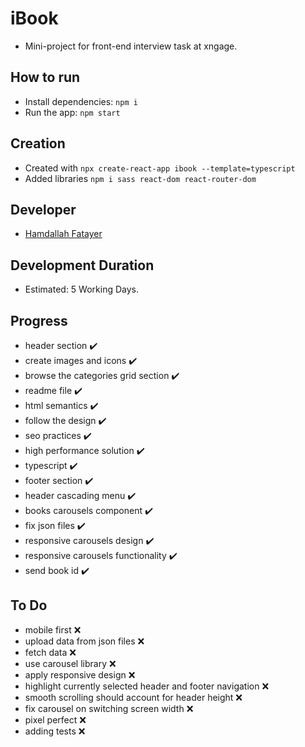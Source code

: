 # iBook #
- Mini-project for front-end interview task at xngage.

## How to run ##
- Install dependencies: ```npm i```
- Run the app: ```npm start```
 
## Creation ##
- Created with ```npx create-react-app ibook --template=typescript```
- Added libraries ```npm i sass react-dom react-router-dom```

## Developer ##
- [Hamdallah Fatayer](https://github.com/Hamdalla2)

## Development Duration ##
- Estimated: 5 Working Days.

## Progress ##
- header section ✔️
- create images and icons ✔️
- browse the categories grid section ✔️
- readme file ✔️
- html semantics ✔️
- follow the design ✔️
- seo practices ✔️
- high performance solution ✔️
- typescript ✔️
- footer section ✔️
- header cascading menu ✔️
- books carousels component ✔️
- fix json files ✔️
- responsive carousels design ✔️
- responsive carousels functionality ✔️
- send book id ✔️

## To Do ##
- mobile first ❌
- upload data from json files ❌
- fetch data ❌
- use carousel library ❌
- apply responsive design ❌
- highlight currently selected header and footer navigation ❌
- smooth scrolling should account for header height ❌
- fix carousel on switching screen width ❌
- pixel perfect ❌
- adding tests ❌
